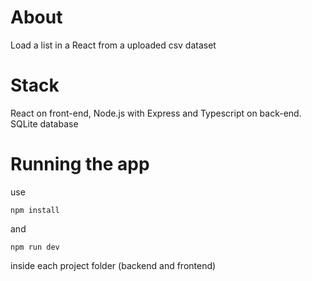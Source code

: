# About 
Load a list in a React from a uploaded csv dataset 

# Stack
React on front-end, Node.js with Express and Typescript on back-end. SQLite database

# Running the app 
use 
```
npm install
```
and 
```
npm run dev
```
inside each project folder (backend and frontend)





